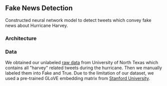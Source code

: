 ## Fake News Detection

Constructed neural network model to detect tweets which convey fake news about Hurricane Harvey.

### Architecture


### Data
We obtained our unlabeled [raw data](https://digital.library.unt.edu/ark:/67531/metadc993940/) from University of North Texas which contains all "harvey" related tweets during the hurricane. Then we manually labeled them into Fake and True. Due to the limitation of our dataset, we used a pre-trained GLoVE embedding matrix from [Stanford University](https://nlp.stanford.edu/projects/glove/).

